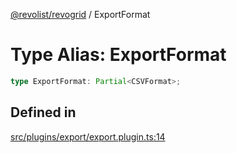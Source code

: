 [@revolist/revogrid](README.md) / ExportFormat

# Type Alias: ExportFormat

```ts
type ExportFormat: Partial<CSVFormat>;
```

## Defined in

[src/plugins/export/export.plugin.ts:14](https://github.com/revolist/revogrid/blob/2ea7abe619348281bd56e0a8ea657ffef9c19154/src/plugins/export/export.plugin.ts#L14)
